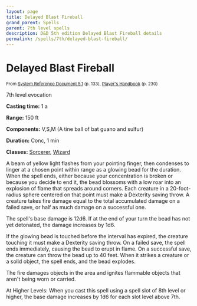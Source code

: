 ```yaml
---
layout: page
title: Delayed Blast Fireball
grand_parent: Spells
parent: 7th level spells 
description: D&D 5th edition Delayed Blast Fireball details
permalink: /spells/7th/delayed-blast-fireball/
---
```


# Delayed Blast Fireball

<small>From <a target="_blank" href="https://media.wizards.com/2016/downloads/DND/SRD-OGL_V5.1.pdf">System Reference Document 5.1</a> (p. 133), <a target="_blank" href="https://dnd.wizards.com/products/tabletop-games/rpg-products/rpg_playershandbook">Player's Handbook</a> (p. 230)</small>


7th level evocation

**Casting time:** 1 a

**Range:** 150 ft

**Components:** V,S,M (A tine ball of bat guano and sulfur)

**Duration:** Conc, 1 min

**Classes:** [Sorcerer](/classes/sorcerer/), [Wizard](/classes/wizard/)

A beam of yellow light flashes from your pointing finger, then condenses to linger at a chosen point within range as a glowing bead for the duration. When the spell ends, either because your concentration is broken or because you decide to end it, the bead blossoms with a low roar into an explosion of flame that spreads around corners. Each creature in a 20-foot-radius sphere centered on that point must make a Dexterity saving throw. A creature takes fire damage equal to the total accumulated damage on a failed save, or half as much damage on a successful one.

   The spell's base damage is 12d6. If at the end of your turn the bead has not yet detonated, the damage increases by 1d6.

   If the glowing bead is touched before the interval has expired, the creature touching it must make a Dexterity saving throw. On a failed save, the spell ends immediately, causing the bead to erupt in flame. On a successful save, the creature can throw the bead up to 40 feet. When it strikes a creature or a solid object, the spell ends, and the bead explodes.

   The fire damages objects in the area and ignites flammable objects that aren't being worn or carried.

   At Higher Levels: When you cast this spell using a spell slot of 8th level or higher, the base damage increases by 1d6 for each slot level above 7th.